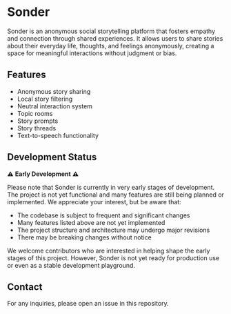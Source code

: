 # Sonder

Sonder is an anonymous social storytelling platform that fosters empathy and connection through shared experiences. It allows users to share stories about their everyday life, thoughts, and feelings anonymously, creating a space for meaningful interactions without judgment or bias.

## Features

- Anonymous story sharing
- Local story filtering
- Neutral interaction system
- Topic rooms
- Story prompts
- Story threads
- Text-to-speech functionality

## Development Status

⚠️ **Early Development** ⚠️

Please note that Sonder is currently in very early stages of development. The project is not yet functional and many features are still being planned or implemented. We appreciate your interest, but be aware that:

- The codebase is subject to frequent and significant changes
- Many features listed above are not yet implemented
- The project structure and architecture may undergo major revisions
- There may be breaking changes without notice

We welcome contributors who are interested in helping shape the early stages of this project. However, Sonder is not yet ready for production use or even as a stable development playground.

## Contact

For any inquiries, please open an issue in this repository.
